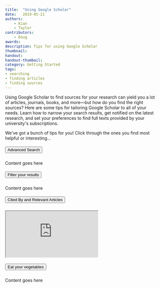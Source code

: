 ```yaml
---
title:  "Using Google Scholar"
date:   2019-05-21
authors: 
    - Kian
    - Taylor
contributors: 
    - Doug
awards:
description: Tips for using Google Scholar
thumbnail: 
handout:
handout-thumbail:
category: Getting Started
tags:
- searching
- finding articles
- finding sources
---
```


Using Google Scholar to find sources for your research can yield you a lot of articles, journals, books, and more—but how do you find the right sources? Here are some tips for tailoring Google Scholar to all of your needs. Learn how to narrow your search results, get notified on the latest research, and set your preferences to find full texts provided by your university's subscriptions.

We've got a bunch of tips for you! Click through the ones you find most helpful or interesting...


<div class="container">
    <div class="row">
        <!--advanced search-->
        <div class= "col-md-6">
        <div class="card mb-3">
            <div class="card-header" id="headingOne">
                <h5 class="mb-0">
                    <button class="btn btn-link" type="button" data-toggle="collapse" data-target="#collapseOne" aria-expanded="true" aria-controls="collapseOne">
                    Advanced Search
                    </button>
                </h5>
            </div>
            <div id="collapseOne" class="collapse show" aria-labelledby="headingOne">
                <div class="card-body">
                Content goes here
                </div>
            </div>
        </div>
        </div>
    <!--Filter your Results-->
    <div class= "col-md-6">
    <div class="card mb-3">
        <div class="card-header" id="headingTwo">
            <h5 class="mb-0">
                <button class="btn btn-link" type="button" data-toggle="collapse" data-target="#collapseTwo" aria-expanded="true" aria-controls="collapseTwo">
                    Filter your results
                </button>
            </h5>
        </div>
        <div id="collapseTwo" class="collapse show" aria-labelledby="headingTwo">
            <div class="card-body">
                Content goes here
            </div>
        </div>
    </div>
    </div>
    </div>
    <div class="row">
        <!--Cited By and Relevant Articles-->
        <div class= "col-md-6">
        <div class="card mb-3">
            <div class="card-header" id="headingThree">
                <h5 class="mb-0">
                    <button class="btn btn-link" type="button" data-toggle="collapse" data-target="#collapseThree" aria-expanded="true" aria-controls="collapseThree">
                    Cited By and Relevant Articles
                    </button>
                </h5>
            </div>
            <div id="collapseThree" class="collapse show" aria-labelledby="headingThree">
                <div class="card-body">
                    <div class="embed-responsive embed-responsive-16by9">
                        <iframe class="embed-responsive-item" src="https://www.youtube.com/embed/jj-F6YVtsxI" allowfullscreen></iframe>
                    </div>
                </div>
            </div>
        </div>
        </div>
    <!--Eat your vegetables-->
    <div class= "col-md-6">
    <div class="card mb-3">
        <div class="card-header" id="headingFour">
            <h5 class="mb-0">
                <button class="btn btn-link" type="button" data-toggle="collapse" data-target="#collapseFour" aria-expanded="true" aria-controls="collapseFour">
                    Eat your vegetables
                </button>
            </h5>
        </div>
        <div id="collapseFour" class="collapse show" aria-labelledby="headingFour">
            <div class="card-body">
                Content goes here
            </div>
        </div>
    </div>
    </div>
    </div>
        
